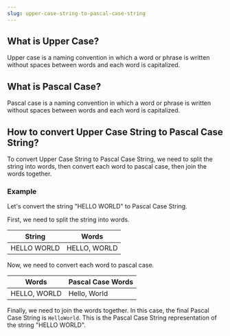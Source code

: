 ```yaml
---
slug: upper-case-string-to-pascal-case-string
---
```


## What is Upper Case?

Upper case is a naming convention in which a word or phrase is written without spaces between words and each word is capitalized.

## What is Pascal Case?

Pascal case is a naming convention in which a word or phrase is written without spaces between words and each word is capitalized.

## How to convert Upper Case String to Pascal Case String?

To convert Upper Case String to Pascal Case String, we need to split the string into words, then convert each word to pascal case, then join the words together.

### Example

Let's convert the string "HELLO WORLD" to Pascal Case String.

First, we need to split the string into words.

| String      | Words        |
| ----------- | ------------ |
| HELLO WORLD | HELLO, WORLD |

Now, we need to convert each word to pascal case.

| Words        | Pascal Case Words |
| ------------ | ----------------- |
| HELLO, WORLD | Hello, World      |

Finally, we need to join the words together. In this case, the final Pascal Case String is `HelloWorld`. This is the Pascal Case String representation of the string "HELLO WORLD".
